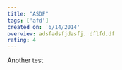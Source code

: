 ```yaml
---
title: "ASDF"
tags: ['afd']
created_on: '6/14/2014'
overview: adsfadsfjdasfj. dflfd.df
rating: 4
---
```

Another test

